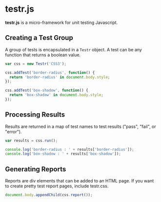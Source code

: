 # testr.js

**testr.js** is a micro-framework for unit testing Javascript.

## Creating a Test Group

A group of tests is encapsulated in a `Testr` object.
A test can be any function that returns a boolean value.

```javascript
var css = new Testr('CSS3');

css.addTest('border-radius', function() {
  return 'border-radius' in document.body.style;
});

css.addTest('box-shadow', function() {
  return 'box-shadow' in document.body.style;
});
```
    
## Processing Results

Results are returned in a map of test names to test results ("pass", "fail", or "error").

```javascript
var results = css.run();

console.log('border-radius : ' + results['border-radius']);
console.log('box-shadow : ' + results['box-shadow']);
````

## Generating Reports

Reports are div elements that can be added to an HTML page.
If you want to create pretty test report pages, include testr.css.

```javascript
document.body.appendChild(css.report());
```
